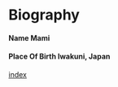 # Biography
#### Name          Mami
#### Place Of Birth Iwakuni, Japan


[index](https://github.com/mamimuramoto/mamimuramoto.github.io/blob/master/index.md)
